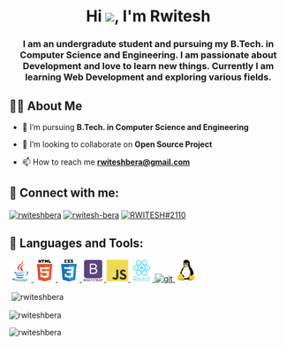 <h1 align="center">Hi <img src="https://raw.githubusercontent.com/MartinHeinz/MartinHeinz/master/wave.gif" width="30px">, I'm Rwitesh</h1>
<h3 align="center">I am an undergradute student and pursuing my B.Tech. in Computer Science and Engineering. I am passionate about Development and love to learn new things. Currently I am learning Web Development and exploring various fields.</h3>

## 🙋‍♂️ About Me

- 🌱 I’m pursuing **B.Tech. in Computer Science and Engineering**

- 👯 I’m looking to collaborate on **Open Source Project**

- 📫 How to reach me **rwiteshbera@gmail.com**


## 💬 Connect with me:
<p align="left">
<a href="https://twitter.com/rwiteshbera" target="blank"><img align="center" src="https://raw.githubusercontent.com/rahuldkjain/github-profile-readme-generator/master/src/images/icons/Social/twitter.svg" alt="rwiteshbera" height="30" width="40" /></a>
<a href="https://linkedin.com/in/rwitesh-bera" target="blank"><img align="center" src="https://raw.githubusercontent.com/rahuldkjain/github-profile-readme-generator/master/src/images/icons/Social/linked-in-alt.svg" alt="rwitesh-bera" height="30" width="40" /></a>
<a href="https://discord.gg/RWITESH#2110" target="blank"><img align="center" src="https://raw.githubusercontent.com/rahuldkjain/github-profile-readme-generator/master/src/images/icons/Social/discord.svg" alt="RWITESH#2110" height="30" width="40" /></a>
</p>

## 🚀 Languages and Tools:
<p align="left">
<a href="https://www.java.com" target="_blank"> <img src="https://raw.githubusercontent.com/devicons/devicon/master/icons/java/java-original.svg" alt="java" width="40" height="40"/> </a> 
<a href="https://www.w3schools.com/html/" target="_blank"> <img src="https://raw.githubusercontent.com/devicons/devicon/master/icons/html5/html5-original-wordmark.svg" alt="css3" width="40" height="40"/> </a>
<a href="https://www.w3schools.com/css/" target="_blank"> <img src="https://raw.githubusercontent.com/devicons/devicon/master/icons/css3/css3-original-wordmark.svg" alt="css3" width="40" height="40"/> </a> 
<a href="https://getbootstrap.com" target="_blank"> <img src="https://raw.githubusercontent.com/devicons/devicon/master/icons/bootstrap/bootstrap-plain-wordmark.svg" alt="bootstrap" width="40" height="40"/> </a> 
<a href="https://developer.mozilla.org/en-US/docs/Web/JavaScript" target="_blank"> <img src="https://raw.githubusercontent.com/devicons/devicon/master/icons/javascript/javascript-original.svg" alt="javascript" width="40" height="40"/> </a>
<a href="https://reactjs.org/" target="_blank"> <img src="https://raw.githubusercontent.com/devicons/devicon/master/icons/react/react-original-wordmark.svg" alt="react" width="40" height="40"/> </a> 
<a href="https://git-scm.com/" target="_blank"> <img src="https://www.vectorlogo.zone/logos/git-scm/git-scm-icon.svg" alt="git" width="40" height="40"/> </a> 
<a href="https://www.linux.org/" target="_blank"> <img src="https://raw.githubusercontent.com/devicons/devicon/master/icons/linux/linux-original.svg" alt="linux" width="40" height="40"/> </a> </p>

<p>&nbsp;<img align="center" src="https://github-readme-stats.vercel.app/api?username=rwiteshbera&show_icons=true&theme=dark&locale=en" alt="rwiteshbera" /></p>

<p><img align="center" src="https://github-readme-streak-stats.herokuapp.com/?user=rwiteshbera&theme=dark" alt="rwiteshbera" /></p>

<p align="left"> <img src="https://komarev.com/ghpvc/?username=rwiteshbera&label=Profile%20views&color=ff0000&style=flat" alt="rwiteshbera" /> </p>
